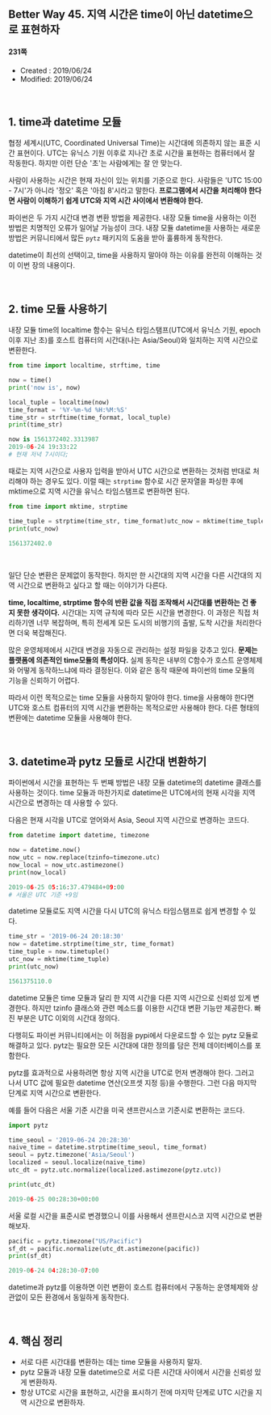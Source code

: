 ## Better Way 45. 지역 시간은 time이 아닌 datetime으로 표현하자

#### 231쪽

* Created : 2019/06/24
* Modified: 2019/06/24

<br>

## 1. time과 datetime 모듈

협정 세계시(UTC, Coordinated Universal Time)는 시간대에 의존하지 않는 표준 시간 표현이다. UTC는 유닉스 기원 이후로 지나간 초로 시간을 표현하는 컴퓨터에서 잘 작동한다. 하지만 이런 단순 '초'는 사람에게는 잘 안 맞는다.  

사람이 사용하는 시간은 현재 자신이 있는 위치를 기준으로 한다. 사람들은 'UTC 15:00 - 7시'가 아니라 '정오' 혹은 '아침 8'시라고 말한다. **프로그램에서 시간을 처리해야 한다면 사람이 이해하기 쉽게 UTC와 지역 시간 사이에서 변환해야 한다.**  

파이썬은 두 가지 시간대 변경 변환 방법을 제공한다. 내장 모듈 time을 사용하는 이전 방법은 치명적인 오류가 일어날 가능성이 크다. 내장 모듈 datetime을 사용하는 새로운 방법은 커뮤니티에서 많든 `pytz` 패키지의 도움을 받아 훌륭하게 동작한다.

datetime이 최선의 선택이고, time을 사용하지 말아야 하는 이유를 완전히 이해하는 것이 이번 장의 내용이다.


<br>

## 2. time 모듈 사용하기

내장 모듈 time의 localtime 함수는 유닉스 타임스탬프(UTC에서 유닉스 기원, epoch 이후 지난 초)를 호스트 컴퓨터의 시간대(나는 Asia/Seoul)와 일치하는 지역 시간으로 변환한다.

```python
from time import localtime, strftime, time

now = time()
print('now is', now)

local_tuple = localtime(now)
time_format = '%Y-%m-%d %H:%M:%S'
time_str = strftime(time_format, local_tuple)
print(time_str)

now is 1561372402.3313987
2019-06-24 19:33:22
# 현재 저녁 7시이다;
```

때로는 지역 시간으로 사용자 입력을 받아서 UTC 시간으로 변환하는 것처럼 반대로 처리해야 하는 경우도 있다. 이럴 때는 `strptime` 함수로 시간 문자열을 파싱한 후에 mktime으로 지역 시간을 유닉스 타임스탬프로 변환하면 된다.

```python
from time import mktime, strptime

time_tuple = strptime(time_str, time_format)utc_now = mktime(time_tuple)
print(utc_now)

1561372402.0
```

<br>

일단 단순 변환은 문제없이 동작한다. 하지만 한 시간대의 지역 시간을 다른 시간대의 지역 시간으로 변환하고 싶다고 할 때는 이야기가 다른다.

**time, localtime, strptime 함수의 반환 값을 직접 조작해서 시간대를 변환하는 건 좋지 못한 생각이다.** 시간대는 지역 규칙에 따라 모든 시간을 변경한다. 이 과정은 직접 처리하기엔 너무 복잡하며, 특히 전세계 모든 도시의 비행기의 출발, 도착 시간을 처리한다면 더욱 복잡해진다.

많은 운영체제에서 시간대 변경을 자동으로 관리하는 설정 파일을 갖추고 있다. **문제는 플랫폼에 의존적인 time모듈의 특성이다.** 실제 동작은 내부의 C함수가 호스트 운영체제와 어떻게 동작하느냐에 따라 결정된다. 이와 같은 동작 때문에 파이썬의 time 모듈의 기능을 신뢰하기 어렵다.   

따라서 이런 목적으로는 time 모듈을 사용하지 말아야 한다. time을 사용해야 한다면 UTC와 호스트 컴퓨터의 지역 시간을 변환하는 목적으로만 사용해야 한다. 다른 형태의 변환에는 datetime 모듈을 사용해야 한다.

<br>

## 3. datetime과 pytz 모듈로 시간대 변환하기

파이썬에서 시간을 표현하는 두 번째 방법은 내장 모듈 datetime의 datetime 클래스를 사용하는 것이다. time 모듈과 마찬가지로 datetime은 UTC에서의 현재 시각을 지역 시간으로 변경하는 데 사용할 수 있다.

다음은 현재 시각을 UTC로 얻어와서 Asia, Seoul 지역 시간으로 변경하는 코드다.


```python
from datetime import datetime, timezone

now = datetime.now()
now_utc = now.replace(tzinfo=timezone.utc)
now_local = now_utc.astimezone()
print(now_local)

2019-06-25 05:16:37.479484+09:00
# 서울은 UTC 기준 +9임
```

datetime 모듈로도 지역 시간을 다시 UTC의 유닉스 타임스탬프로 쉽게 변경할 수 있다.


```python
time_str = '2019-06-24 20:18:30'
now = datetime.strptime(time_str, time_format)
time_tuple = now.timetuple()
utc_now = mktime(time_tuple)
print(utc_now)

1561375110.0
```

datetime 모듈은 time 모듈과 달리 한 지역 시간을 다른 지역 시간으로 신뢰성 있게 변경한다. 하지만 tzinfo 클래스와 관련 메소드를 이용한 시간대 변환 기능만 제공한다. 빠진 부분은 UTC 이외의 시간대 정의다.  

다행히도 파이썬 커뮤니티에서는 이 허점을 pypi에서 다운로드할 수 있는 pytz 모듈로 해결하고 있다. pytz는 필요한 모든 시간대에 대한 정의를 담은 전체 데이터베이스를 포함한다.

pytz를 효과적으로 사용하려면 항상 지역 시간을 UTC로 먼저 변경해야 한다. 그러고 나서 UTC 값에 필요한 datetime 연산(오프셋 지정 등)을 수행한다. 그런 다음 마지막 단계로 지역 시간으로 변환한다.

예를 들어 다음은 서울 기준 시간을 미국 샌프란시스코 기준시로 변환하는 코드다.

```python
import pytz

time_seoul = '2019-06-24 20:28:30'
naive_time = datetime.strptime(time_seoul, time_format)
seoul = pytz.timezone('Asia/Seoul')
localized = seoul.localize(naive_time)
utc_dt = pytz.utc.normalize(localized.astimezone(pytz.utc))

print(utc_dt)

2019-06-25 00:28:30+00:00
```

서울 로컬 시간을 표준시로 변경했으니 이를 사용해서 샌프란시스코 지역 시간으로 변환해보자.

```python
pacific = pytz.timezone("US/Pacific")
sf_dt = pacific.normalize(utc_dt.astimezone(pacific))
print(sf_dt)

2019-06-24 04:28:30-07:00
```

datetime과 pytz를 이용하면 이런 변환이 호스트 컴퓨터에서 구동하는 운영체제와 상관없이 모든 환경에서 동일하게 동작한다.


<br>

## 4. 핵심 정리

* 서로 다른 시간대를 변환하는 데는 time 모듈을 사용하지 말자.
* pytz 모듈과 내장 모듈 datetime으로 서로 다른 시간대 사이에서 시간을 신뢰성 있게 변환하자.
* 항상 UTC로 시간을 표현하고, 시간을 표시하기 전에 마지막 단계로 UTC 시간을 지역 시간으로 변환하자.
